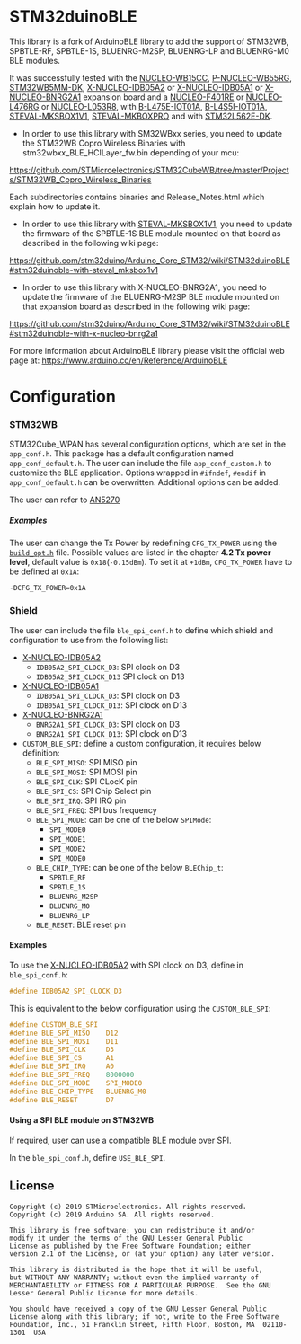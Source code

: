 # STM32duinoBLE

This library is a fork of ArduinoBLE library to add the support of  STM32WB, SPBTLE-RF, SPBTLE-1S, BLUENRG-M2SP, BLUENRG-LP and BLUENRG-M0  BLE modules.

It was successfully tested with the [NUCLEO-WB15CC], [P-NUCLEO-WB55RG], [STM32WB5MM-DK], [X-NUCLEO-IDB05A2] or [X-NUCLEO-IDB05A1] or [X-NUCLEO-BNRG2A1] expansion board and a [NUCLEO-F401RE] or [NUCLEO-L476RG] or [NUCLEO-L053R8], with [B-L475E-IOT01A], [B-L4S5I-IOT01A], [STEVAL-MKSBOX1V1], [STEVAL-MKBOXPRO] and with [STM32L562E-DK].

 - In order to use this library with SM32WBxx series, you need to update the STM32WB Copro Wireless Binaries with stm32wbxx_BLE_HCILayer_fw.bin depending of your mcu:

https://github.com/STMicroelectronics/STM32CubeWB/tree/master/Projects/STM32WB_Copro_Wireless_Binaries

  Each subdirectories contains binaries and Release_Notes.html which explain how to update it.

 - In order to use this library with [STEVAL-MKSBOX1V1], you need to update the firmware of the SPBTLE-1S BLE module mounted on that board as described in the following wiki page:

https://github.com/stm32duino/Arduino_Core_STM32/wiki/STM32duinoBLE#stm32duinoble-with-steval_mksbox1v1

- In order to use this library with X-NUCLEO-BNRG2A1, you need to update the firmware of the BLUENRG-M2SP BLE module mounted on that expansion board as described in the following wiki page:

https://github.com/stm32duino/Arduino_Core_STM32/wiki/STM32duinoBLE#stm32duinoble-with-x-nucleo-bnrg2a1

For more information about ArduinoBLE library please visit the official web page at:
https://www.arduino.cc/en/Reference/ArduinoBLE

# Configuration

### STM32WB

STM32Cube_WPAN has several configuration options, which are set in the `app_conf.h`.
This package has a default configuration named `app_conf_default.h`.
The user can include the file `app_conf_custom.h` to customize the BLE application.
Options wrapped in `#ifndef`, `#endif` in `app_conf_default.h` can be overwritten.
Additional options can be added.

The user can refer to [AN5270](https://www.st.com/resource/en/application_note/an5270-introduction-to-stm32wb-bluetooth-low-energy-wireless-interface-stmicroelectronics.pdf)

##### Examples

The user can change the Tx Power by redefining `CFG_TX_POWER` using the [`build_opt.h`](https://github.com/stm32duino/Arduino_Core_STM32/wiki/Customize-build-options-using-build_opt.h) file. Possible values are listed in the chapter 
**4.2 Tx power level**, default value is `0x18`(`-0.15dBm`). To set it at `+1dBm`, `CFG_TX_POWER` have to be defined at `0x1A`:

```
-DCFG_TX_POWER=0x1A
```

### Shield

The user can include the file `ble_spi_conf.h` to define which shield and configuration to use from the following list:

 * [X-NUCLEO-IDB05A2]
    * `IDB05A2_SPI_CLOCK_D3`: SPI clock on D3
    * `IDB05A2_SPI_CLOCK_D13` SPI clock on D13
 * [X-NUCLEO-IDB05A1]
    * `IDB05A1_SPI_CLOCK_D3`: SPI clock on D3
    * `IDB05A1_SPI_CLOCK_D13`: SPI clock on D13
 * [X-NUCLEO-BNRG2A1]
    * `BNRG2A1_SPI_CLOCK_D3`: SPI clock on D3
    * `BNRG2A1_SPI_CLOCK_D13`: SPI clock on D13
 * `CUSTOM_BLE_SPI`: define a custom configuration, it requires below definition:
    * `BLE_SPI_MISO`: SPI MISO pin
    * `BLE_SPI_MOSI`: SPI MOSI pin
    * `BLE_SPI_CLK`: SPI CLocK pin
    * `BLE_SPI_CS`: SPI Chip Select pin
    * `BLE_SPI_IRQ`: SPI IRQ pin
    * `BLE_SPI_FREQ`: SPI bus frequency
    * `BLE_SPI_MODE`: can be one of the below `SPIMode`:
      * `SPI_MODE0`
      * `SPI_MODE1`
      * `SPI_MODE2`
      * `SPI_MODE0`
    * `BLE_CHIP_TYPE`: can be one of the below `BLEChip_t`:
      * `SPBTLE_RF`
      * `SPBTLE_1S`
      * `BLUENRG_M2SP`
      * `BLUENRG_M0`
      * `BLUENRG_LP`
    * `BLE_RESET`: BLE reset pin

#### Examples

To use the [X-NUCLEO-IDB05A2] with SPI clock on D3, define in `ble_spi_conf.h`:
```C
#define IDB05A2_SPI_CLOCK_D3
```
This is equivalent to the below configuration using the `CUSTOM_BLE_SPI`:
```C
#define CUSTOM_BLE_SPI
#define BLE_SPI_MISO    D12
#define BLE_SPI_MOSI    D11
#define BLE_SPI_CLK     D3
#define BLE_SPI_CS      A1
#define BLE_SPI_IRQ     A0
#define BLE_SPI_FREQ    8000000
#define BLE_SPI_MODE    SPI_MODE0
#define BLE_CHIP_TYPE   BLUENRG_M0
#define BLE_RESET       D7
```

#### Using a SPI BLE module on STM32WB

If required, user can use a compatible BLE module over SPI.

In the `ble_spi_conf.h`, define `USE_BLE_SPI`.

## License

```
Copyright (c) 2019 STMicroelectronics. All rights reserved.
Copyright (c) 2019 Arduino SA. All rights reserved.

This library is free software; you can redistribute it and/or
modify it under the terms of the GNU Lesser General Public
License as published by the Free Software Foundation; either
version 2.1 of the License, or (at your option) any later version.

This library is distributed in the hope that it will be useful,
but WITHOUT ANY WARRANTY; without even the implied warranty of
MERCHANTABILITY or FITNESS FOR A PARTICULAR PURPOSE.  See the GNU
Lesser General Public License for more details.

You should have received a copy of the GNU Lesser General Public
License along with this library; if not, write to the Free Software
Foundation, Inc., 51 Franklin Street, Fifth Floor, Boston, MA  02110-1301  USA
```


[B-L475E-IOT01A]: https://www.st.com/en/evaluation-tools/b-l475e-iot01a.html
[B-L4S5I-IOT01A]: https://www.st.com/en/evaluation-tools/b-l4s5i-iot01a.html
[NUCLEO-F401RE]: https://www.st.com/en/evaluation-tools/nucleo-f401re.html
[NUCLEO-L053R8]: https://www.st.com/en/evaluation-tools/nucleo-l053r8.html
[NUCLEO-L476RG]: https://www.st.com/en/evaluation-tools/nucleo-l476rg.html
[NUCLEO-WB15CC]: https://www.st.com/en/evaluation-tools/nucleo-wb15cc.html
[P-NUCLEO-WB55RG]: https://www.st.com/en/evaluation-tools/p-nucleo-wb55.html
[STEVAL-MKSBOX1V1]: https://www.st.com/en/evaluation-tools/steval-mksbox1v1.html
[STEVAL-MKBOXPRO]: https://www.st.com/en/evaluation-tools/steval-mkboxpro.html
[STM32L562E-DK]: https://www.st.com/en/evaluation-tools/stm32l562e-dk.html
[STM32WB5MM-DK]: https://www.st.com/en/evaluation-tools/stm32wb5mm-dk.html
[X-NUCLEO-BNRG2A1]: https://www.st.com/en/ecosystems/x-nucleo-bnrg2a1.html
[X-NUCLEO-IDB05A2]: https://www.st.com/en/ecosystems/x-nucleo-idb05a2.html
[X-NUCLEO-IDB05A1]: https://www.st.com/en/ecosystems/x-nucleo-idb05a1.html
